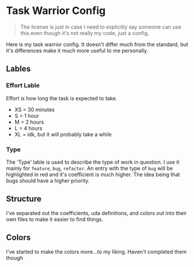 # Task Warrior Config
> The license is just in case I need to explicitly say someone can use this even though it's not really my code, just a config.

Here is my task warrior config. It doesn't differ much from the standard, but it's differences make it much more useful to me personally.
## Lables
### Effort Lable
Effort is how long the task is expected to take.
- XS = 30 minutes
- S = 1 hour
- M = 2 hours
- L = 4 hours
- XL = idk, but it will probably take a while
### Type
The 'Type' lable is used to describe the type of work in question. I use it mainly for `feature`, `bug`, `refactor`. An entry with the type of `bug` will be highlighted in red and it's coefficient is much higher. The idea being that bugs should have a higher priority.
## Structure
I've separated out the coefficients, uda definitions, and colors out into their own files to make it easier to find things.
## Colors
I've started to make the colors more...to my liking. Haven't completed them though
